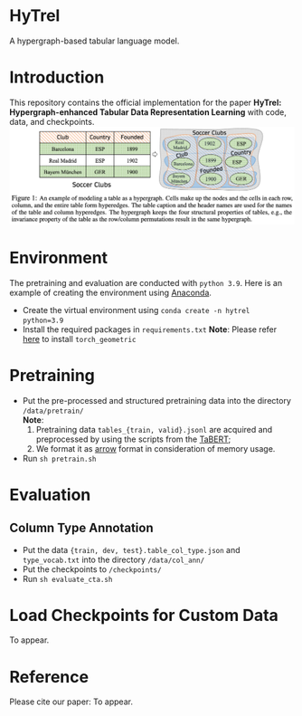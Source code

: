 # HyTrel
A hypergraph-based tabular language model.

# Introduction
This repository contains the official implementation for the paper **HyTrel: Hypergraph-enhanced Tabular Data Representation Learning** with code, data, and checkpoints.
![figure1](figure1.png)


# Environment
The pretraining and evaluation are conducted with `python 3.9`. Here is an example of creating the environment using [Anaconda](https://www.anaconda.com/). 
- Create the virtual environment using `conda create -n hytrel python=3.9`
- Install the required packages in `requirements.txt` **Note**: Please refer [here](https://pytorch-geometric.readthedocs.io/en/latest/install/installation.html) to install `torch_geometric`

# Pretraining
- Put the pre-processed and structured pretraining data into the directory `/data/pretrain/`\
  **Note**:
  1. Pretraining data `tables_{train, valid}.jsonl` are acquired and preprocessed by using the scripts from the [TaBERT](https://arrow.apache.org/docs/python/index.html); 
  2. We format it as [arrow](https://arrow.apache.org/docs/python/index.html) format in consideration of memory usage. 
- Run `sh pretrain.sh`


# Evaluation
## Column Type Annotation
- Put the data `{train, dev, test}.table_col_type.json` and `type_vocab.txt` into the directory `/data/col_ann/`
- Put the checkpoints to `/checkpoints/`
- Run `sh evaluate_cta.sh`

# Load Checkpoints for Custom Data
To appear.

# Reference
Please cite our paper: To appear.
